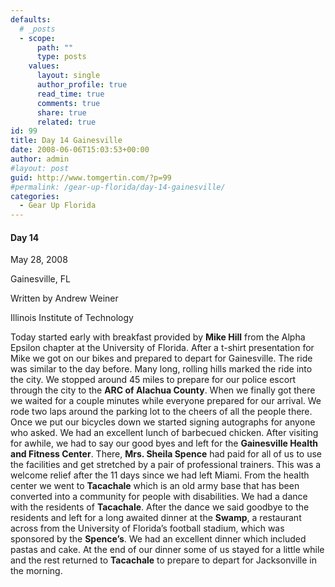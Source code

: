```yaml
---
defaults:
  # _posts
  - scope:
      path: ""
      type: posts
    values:
      layout: single
      author_profile: true
      read_time: true
      comments: true
      share: true
      related: true
id: 99
title: Day 14 Gainesville
date: 2008-06-06T15:03:53+00:00
author: admin
#layout: post
guid: http://www.tomgertin.com/?p=99
#permalink: /gear-up-florida/day-14-gainesville/
categories:
  - Gear Up Florida
---
```

#### Day 14
  
May 28, 2008
  
Gainesville, FL
  
Written by Andrew Weiner
  
Illinois Institute of Technology

Today started early with breakfast provided by **Mike Hill** from the Alpha Epsilon chapter at the University of Florida. After a t-shirt presentation for Mike we got on our bikes and prepared to depart for Gainesville. The ride was similar to the day before. Many long, rolling hills marked the ride into the city. We stopped around 45 miles to prepare for our police escort through the city to the **ARC of Alachua County**. When we finally got there we waited for a couple minutes while everyone prepared for our arrival. We rode two laps around the parking lot to the cheers of all the people there. Once we put our bicycles down we started signing autographs for anyone who asked. We had an excellent lunch of barbecued chicken. After visiting for awhile, we had to say our good byes and left for the **Gainesville Health and Fitness Center**. There, **Mrs. Sheila Spence** had paid for all of us to use the facilities and get stretched by a pair of professional trainers. This was a welcome relief after the 11 days since we had left Miami. From the health center we went to **Tacachale** which is an old army base that has been converted into a community for people with disabilities. We had a dance with the residents of **Tacachale**. After the dance we said goodbye to the residents and left for a long awaited dinner at the **Swamp**, a restaurant across from the University of Florida’s football stadium, which was sponsored by the **Spence&#8217;s**. We had an excellent dinner which included pastas and cake. At the end of our dinner some of us stayed for a little while and the rest returned to **Tacachale** to prepare to depart for Jacksonville in the morning.

